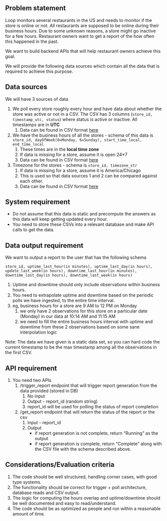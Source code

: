 ## Problem statement

Loop monitors several restaurants in the US and needs to monitor if the store is online or not. All restaurants are supposed to be online during their business hours. Due to some unknown reasons, a store might go inactive for a few hours. Restaurant owners want to get a report of the how often this happened in the past.

We want to build backend APIs that will help restaurant owners achieve this goal.

We will provide the following data sources which contain all the data that is required to achieve this purpose.

## Data sources

We will have 3 sources of data

1. We poll every store roughly every hour and have data about whether the store was active or not in a CSV. The CSV has 3 columns (`store_id, timestamp_utc, status`) where status is active or inactive. All timestamps are in **UTC**
   1. Data can be found in CSV format [here](https://drive.google.com/file/d/1UIx1hVJ7qt_6oQoGZgb8B3P2vd1FD025/view?usp=sharing)
2. We have the business hours of all the stores - schema of this data is `store_id, dayOfWeek(0=Monday, 6=Sunday), start_time_local, end_time_local`
   1. These times are in the **local time zone**
   2. If data is missing for a store, assume it is open 24\*7
   3. Data can be found in CSV format [here](https://drive.google.com/file/d/1va1X3ydSh-0Rt1hsy2QSnHRA4w57PcXg/view?usp=sharing)
3. Timezone for the stores - schema is `store_id, timezone_str`
   1. If data is missing for a store, assume it is America/Chicago
   2. This is used so that data sources 1 and 2 can be compared against each other.
   3. Data can be found in CSV format [here](https://drive.google.com/file/d/101P9quxHoMZMZCVWQ5o-shonk2lgK1-o/view?usp=sharing)

## System requirement

- Do not assume that this data is static and precompute the answers as this data will keep getting updated every hour.
- You need to store these CSVs into a relevant database and make API calls to get the data.

## Data output requirement

We want to output a report to the user that has the following schema

`store_id, uptime_last_hour(in minutes), uptime_last_day(in hours), update_last_week(in hours), downtime_last_hour(in minutes), downtime_last_day(in hours), downtime_last_week(in hours)`

1. Uptime and downtime should only include observations within business hours.
2. You need to extrapolate uptime and downtime based on the periodic polls we have ingested, to the entire time interval.
3. eg, business hours for a store are 9 AM to 12 PM on Monday
   1. we only have 2 observations for this store on a particular date (Monday) in our data at 10:14 AM and 11:15 AM
   2. we need to fill the entire business hours interval with uptime and downtime from these 2 observations based on some sane interpolation logic

Note: The data we have given is a static data set, so you can hard code the current timestamp to be the max timestamp among all the observations in the first CSV.

## API requirement

1. You need two APIs
   1. /trigger_report endpoint that will trigger report generation from the data provided (stored in DB)
      1. No input
      2. Output - report_id (random string)
      3. report_id will be used for polling the status of report completion
   2. /get_report endpoint that will return the status of the report or the csv
      1. Input - report_id
      2. Output
         - if report generation is not complete, return “Running” as the output
         - if report generation is complete, return “Complete” along with the CSV file with the schema described above.

## Considerations/Evaluation criteria

1. The code should be well structured, handling corner cases, with good type systems.
2. The functionality should be correct for trigger + poll architecture, database reads and CSV output.
3. The logic for computing the hours overlap and uptime/downtime should be well documented and easy to read/understand.
4. The code should be as optimized as people and run within a reasonable amount of time.
